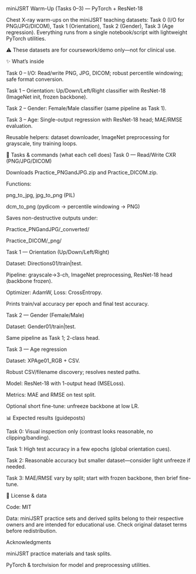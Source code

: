 miniJSRT Warm-Up (Tasks 0–3) — PyTorch + ResNet-18

Chest X-ray warm-ups on the miniJSRT teaching datasets:
Task 0 (I/O for PNG/JPG/DICOM), Task 1 (Orientation), Task 2 (Gender), Task 3 (Age regression).
Everything runs from a single notebook/script with lightweight PyTorch utilities.

⚠️ These datasets are for coursework/demo only—not for clinical use.

✨ What’s inside

Task 0 – I/O: Read/write PNG, JPG, DICOM; robust percentile windowing; safe format conversion.

Task 1 – Orientation: Up/Down/Left/Right classifier with ResNet-18 (ImageNet init, frozen backbone).

Task 2 – Gender: Female/Male classifier (same pipeline as Task 1).

Task 3 – Age: Single-output regression with ResNet-18 head; MAE/RMSE evaluation.

Reusable helpers: dataset downloader, ImageNet preprocessing for grayscale, tiny training loops.

🧪 Tasks & commands (what each cell does)
Task 0 — Read/Write CXR (PNG/JPG/DICOM)

Downloads Practice_PNGandJPG.zip and Practice_DICOM.zip.

Functions:

png_to_jpg, jpg_to_png (PIL)

dcm_to_png (pydicom → percentile windowing → PNG)

Saves non-destructive outputs under:

Practice_PNGandJPG/_converted/

Practice_DICOM/_png/

Task 1 — Orientation (Up/Down/Left/Right)

Dataset: Directions01/train|test.

Pipeline: grayscale→3-ch, ImageNet preprocessing, ResNet-18 head (backbone frozen).

Optimizer: AdamW, Loss: CrossEntropy.

Prints train/val accuracy per epoch and final test accuracy.

Task 2 — Gender (Female/Male)

Dataset: Gender01/train|test.

Same pipeline as Task 1; 2-class head.

Task 3 — Age regression

Dataset: XPAge01_RGB + CSV.

Robust CSV/filename discovery; resolves nested paths.

Model: ResNet-18 with 1-output head (MSELoss).

Metrics: MAE and RMSE on test split.

Optional short fine-tune: unfreeze backbone at low LR.

📊 Expected results (guideposts)

Task 0: Visual inspection only (contrast looks reasonable, no clipping/banding).

Task 1: High test accuracy in a few epochs (global orientation cues).

Task 2: Reasonable accuracy but smaller dataset—consider light unfreeze if needed.

Task 3: MAE/RMSE vary by split; start with frozen backbone, then brief fine-tune.

📄 License & data

Code: MIT

Data: miniJSRT practice sets and derived splits belong to their respective owners and are intended for educational use. Check original dataset terms before redistribution.

Acknowledgments

miniJSRT practice materials and task splits.

PyTorch & torchvision for model and preprocessing utilities.
